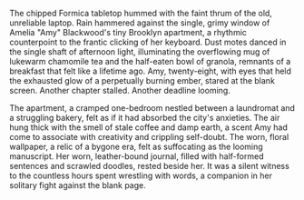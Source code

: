 The chipped Formica tabletop hummed with the faint thrum of the old, unreliable laptop.  Rain hammered against the single, grimy window of Amelia "Amy" Blackwood's tiny Brooklyn apartment, a rhythmic counterpoint to the frantic clicking of her keyboard.  Dust motes danced in the single shaft of afternoon light, illuminating the overflowing mug of lukewarm chamomile tea and the half-eaten bowl of granola, remnants of a breakfast that felt like a lifetime ago.  Amy, twenty-eight, with eyes that held the exhausted glow of a perpetually burning ember, stared at the blank screen. Another chapter stalled.  Another deadline looming.

The apartment, a cramped one-bedroom nestled between a laundromat and a struggling bakery, felt as if it had absorbed the city's anxieties.  The air hung thick with the smell of stale coffee and damp earth, a scent Amy had come to associate with creativity and crippling self-doubt.  The worn, floral wallpaper, a relic of a bygone era, felt as suffocating as the looming manuscript.  Her worn, leather-bound journal, filled with half-formed sentences and scrawled doodles, rested beside her.  It was a silent witness to the countless hours spent wrestling with words, a companion in her solitary fight against the blank page.
